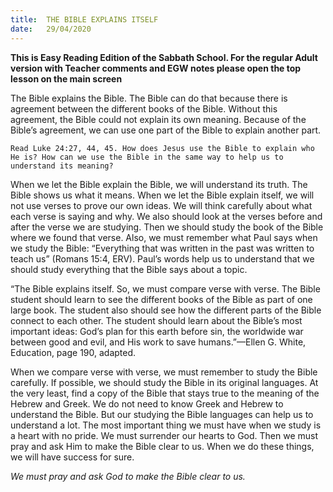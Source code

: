 ```yaml
---
title:  THE BIBLE EXPLAINS ITSELF
date:   29/04/2020
---
```


**This is Easy Reading Edition of the Sabbath School. For the regular Adult version with Teacher comments and EGW notes please open the top lesson on the main screen** 

The Bible explains the Bible. The Bible can do that because there is agreement between the different books of the Bible. Without this agreement, the Bible could not explain its own meaning. Because of the Bible’s agreement, we can use one part of the Bible to explain another part.

`Read Luke 24:27, 44, 45. How does Jesus use the Bible to explain who He is? How can we use the Bible in the same way to help us to understand its meaning?`

When we let the Bible explain the Bible, we will understand its truth. The Bible shows us what it means. When we let the Bible explain itself, we will not use verses to prove our own ideas. We will think carefully about what each verse is saying and why. We also should look at the verses before and after the verse we are studying. Then we should study the book of the Bible where we found that verse. Also, we must remember what Paul says when we study the Bible: “Everything that was written in the past was written to teach us” (Romans 15:4, ERV). Paul’s words help us to understand that we should study everything that the Bible says about a topic.

“The Bible explains itself. So, we must compare verse with verse. The Bible student should learn to see the different books of the Bible as part of one large book. The student also should see how the different parts of the Bible connect to each other. The student should learn about the Bible’s most important ideas: God’s plan for this earth before sin, the worldwide war between good and evil, and His work to save humans.”—Ellen G. White, Education, page 190, adapted.

When we compare verse with verse, we must remember to study the Bible carefully. If possible, we should study the Bible in its original languages. At the very least, find a copy of the Bible that stays true to the meaning of the Hebrew and Greek. We do not need to know Greek and Hebrew to understand the Bible. But our studying the Bible languages can help us to understand a lot. The most important thing we must have when we study is a heart with no pride. We must surrender our hearts to God. Then we must pray and ask Him to make the Bible clear to us. When we do these things, we will have success for sure.

_We must pray and ask God to make the Bible clear to us._

